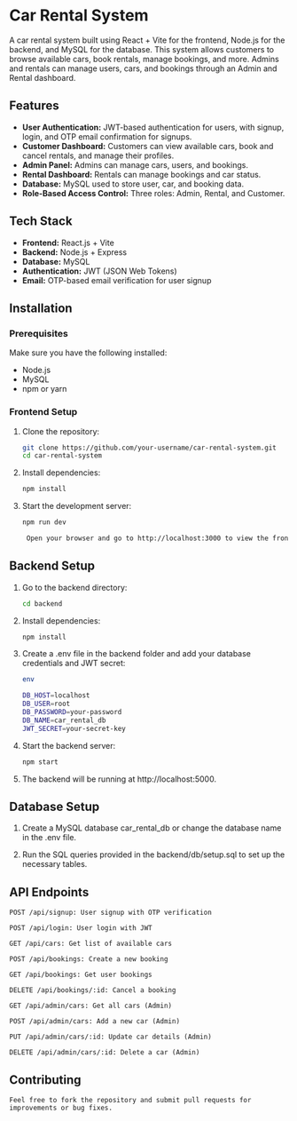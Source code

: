 # Car Rental System

A car rental system built using React + Vite for the frontend, Node.js for the backend, and MySQL for the database. This system allows customers to browse available cars, book rentals, manage bookings, and more. Admins and rentals can manage users, cars, and bookings through an Admin and Rental dashboard.

## Features

- **User Authentication:** JWT-based authentication for users, with signup, login, and OTP email confirmation for signups.
- **Customer Dashboard:** Customers can view available cars, book and cancel rentals, and manage their profiles.
- **Admin Panel:** Admins can manage cars, users, and bookings.
- **Rental Dashboard:** Rentals can manage bookings and car status.
- **Database:** MySQL used to store user, car, and booking data.
- **Role-Based Access Control:** Three roles: Admin, Rental, and Customer.

## Tech Stack

- **Frontend:** React.js + Vite
- **Backend:** Node.js + Express
- **Database:** MySQL
- **Authentication:** JWT (JSON Web Tokens)
- **Email:** OTP-based email verification for user signup

## Installation

### Prerequisites

Make sure you have the following installed:
- Node.js
- MySQL
- npm or yarn

### Frontend Setup

1. Clone the repository:
   ```bash
   git clone https://github.com/your-username/car-rental-system.git
   cd car-rental-system
2. Install dependencies:

    ```bash
    npm install

3. Start the development server:

    ```bash
    npm run dev

     Open your browser and go to http://localhost:3000 to view the frontend.

## Backend Setup
1. Go to the backend directory:

     ```bash
    cd backend
2. Install dependencies:
    ```bash
    npm install

3. Create a .env file in the backend folder and add your database credentials and JWT secret:
     ```bash
    env

    DB_HOST=localhost
    DB_USER=root
    DB_PASSWORD=your-password
    DB_NAME=car_rental_db
    JWT_SECRET=your-secret-key

3. Start the backend server:

    ```bash
    npm start

4. The backend will be running at http://localhost:5000.

## Database Setup
1. Create a MySQL database car_rental_db or change the database name in the .env file.

2. Run the SQL queries provided in the backend/db/setup.sql to set up the necessary tables.

## API Endpoints
    POST /api/signup: User signup with OTP verification

    POST /api/login: User login with JWT

    GET /api/cars: Get list of available cars

    POST /api/bookings: Create a new booking

    GET /api/bookings: Get user bookings

    DELETE /api/bookings/:id: Cancel a booking

    GET /api/admin/cars: Get all cars (Admin)

    POST /api/admin/cars: Add a new car (Admin)

    PUT /api/admin/cars/:id: Update car details (Admin)

    DELETE /api/admin/cars/:id: Delete a car (Admin)

## Contributing
    Feel free to fork the repository and submit pull requests for improvements or bug fixes.